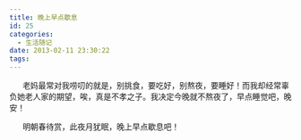 ```yaml
---
title: 晚上早点歇息
id: 25
categories:
  - 生活随记
date: 2013-02-11 23:30:22
tags:
---
```


&nbsp;&nbsp;&nbsp;&nbsp;&nbsp; 老妈最常对我唠叨的就是，别挑食，要吃好，别熬夜，要睡好！而我却经常辜负她老人家的期望，唉，真是不孝之子。我决定今晚就不熬夜了，早点睡觉吧，晚安！

&nbsp;&nbsp;&nbsp;&nbsp;&nbsp; 明朝春待赏，此夜月犹眠，晚上早点歇息吧！